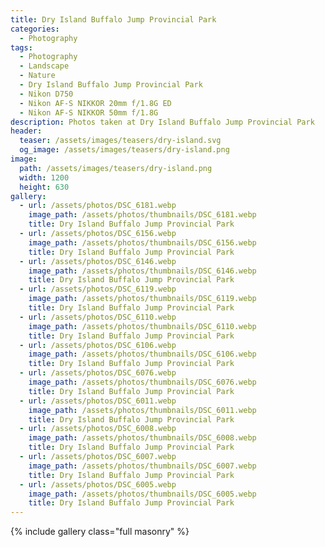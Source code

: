 ```yaml
---
title: Dry Island Buffalo Jump Provincial Park
categories:
  - Photography
tags:
  - Photography
  - Landscape
  - Nature
  - Dry Island Buffalo Jump Provincial Park
  - Nikon D750
  - Nikon AF-S NIKKOR 20mm f/1.8G ED
  - Nikon AF-S NIKKOR 50mm f/1.8G
description: Photos taken at Dry Island Buffalo Jump Provincial Park
header:
  teaser: /assets/images/teasers/dry-island.svg
  og_image: /assets/images/teasers/dry-island.png
image:
  path: /assets/images/teasers/dry-island.png
  width: 1200
  height: 630
gallery:
  - url: /assets/photos/DSC_6181.webp
    image_path: /assets/photos/thumbnails/DSC_6181.webp
    title: Dry Island Buffalo Jump Provincial Park
  - url: /assets/photos/DSC_6156.webp
    image_path: /assets/photos/thumbnails/DSC_6156.webp
    title: Dry Island Buffalo Jump Provincial Park
  - url: /assets/photos/DSC_6146.webp
    image_path: /assets/photos/thumbnails/DSC_6146.webp
    title: Dry Island Buffalo Jump Provincial Park
  - url: /assets/photos/DSC_6119.webp
    image_path: /assets/photos/thumbnails/DSC_6119.webp
    title: Dry Island Buffalo Jump Provincial Park
  - url: /assets/photos/DSC_6110.webp
    image_path: /assets/photos/thumbnails/DSC_6110.webp
    title: Dry Island Buffalo Jump Provincial Park
  - url: /assets/photos/DSC_6106.webp
    image_path: /assets/photos/thumbnails/DSC_6106.webp
    title: Dry Island Buffalo Jump Provincial Park
  - url: /assets/photos/DSC_6076.webp
    image_path: /assets/photos/thumbnails/DSC_6076.webp
    title: Dry Island Buffalo Jump Provincial Park
  - url: /assets/photos/DSC_6011.webp
    image_path: /assets/photos/thumbnails/DSC_6011.webp
    title: Dry Island Buffalo Jump Provincial Park
  - url: /assets/photos/DSC_6008.webp
    image_path: /assets/photos/thumbnails/DSC_6008.webp
    title: Dry Island Buffalo Jump Provincial Park
  - url: /assets/photos/DSC_6007.webp
    image_path: /assets/photos/thumbnails/DSC_6007.webp
    title: Dry Island Buffalo Jump Provincial Park
  - url: /assets/photos/DSC_6005.webp
    image_path: /assets/photos/thumbnails/DSC_6005.webp
    title: Dry Island Buffalo Jump Provincial Park
---
```


{% include gallery class="full masonry" %}
